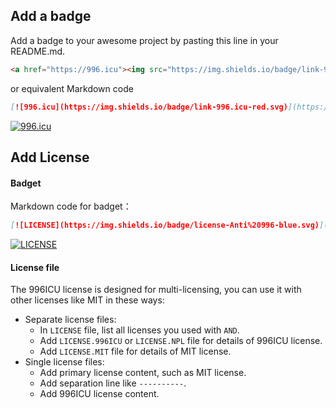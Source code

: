 Add a badge
---
Add a badge to your awesome project by pasting this line in your README.md.

```html
<a href="https://996.icu"><img src="https://img.shields.io/badge/link-996.icu-red.svg" alt="996.icu" /></a>
```

or equivalent Markdown code

```markdown
[![996.icu](https://img.shields.io/badge/link-996.icu-red.svg)](https://996.icu)
```
<a href="https://996.icu"><img src="https://img.shields.io/badge/link-996.icu-red.svg" alt="996.icu" /></a>

Add License
---
#### Badget
Markdown code for badget：
```markdown
[![LICENSE](https://img.shields.io/badge/license-Anti%20996-blue.svg)](https://github.com/996icu/996.ICU/blob/master/LICENSE)
```
[![LICENSE](https://img.shields.io/badge/license-Anti%20996-blue.svg)](https://github.com/996icu/996.ICU/blob/master/LICENSE)

#### License file
The 996ICU license is designed for multi-licensing, you can use it with other licenses like MIT in these ways:
- Separate license files:
  - In `LICENSE` file, list all licenses you used with `AND`.
  - Add `LICENSE.996ICU` or `LICENSE.NPL` file for details of 996ICU license.
  - Add `LICENSE.MIT` file for details of MIT license.
- Single license files:
  - Add primary license content, such as MIT license.
  - Add separation line like `----------`.
  - Add 996ICU license content.
  
